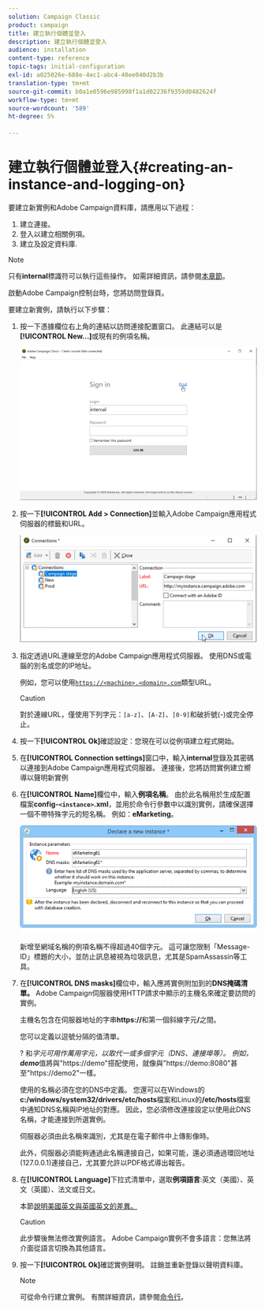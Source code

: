```yaml
---
solution: Campaign Classic
product: campaign
title: 建立執行個體並登入
description: 建立執行個體並登入
audience: installation
content-type: reference
topic-tags: initial-configuration
exl-id: a025026e-688e-4ec1-abc4-40ee040d2b3b
translation-type: tm+mt
source-git-commit: b0a1e0596e985998f1a1d02236f9359d0482624f
workflow-type: tm+mt
source-wordcount: '589'
ht-degree: 5%

---
```


# 建立執行個體並登入{#creating-an-instance-and-logging-on}

要建立新實例和Adobe Campaign資料庫，請應用以下過程：

1. 建立連接。
1. 登入以建立相關例項。
1. 建立及設定資料庫.

>[!NOTE]
>
>只有&#x200B;**internal**&#x200B;標識符可以執行這些操作。 如需詳細資訊，請參閱[本章節](../../installation/using/configuring-campaign-server.md#internal-identifier)。

啟動Adobe Campaign控制台時，您將訪問登錄頁。

要建立新實例，請執行以下步驟：

1. 按一下憑據欄位右上角的連結以訪問連接配置窗口。 此連結可以是&#x200B;**[!UICONTROL New...]**&#x200B;或現有的例項名稱。

   ![](assets/s_ncs_install_define_connection_01.png)

1. 按一下&#x200B;**[!UICONTROL Add > Connection]**&#x200B;並輸入Adobe Campaign應用程式伺服器的標籤和URL。

   ![](assets/s_ncs_install_define_connection_02.png)

1. 指定透過URL連線至您的Adobe Campaign應用程式伺服器。 使用DNS或電腦的別名或您的IP地址。

   例如，您可以使用[`https://<machine>.<domain>.com`](https://myserver.adobe.com)類型URL。

   >[!CAUTION]
   >
   >對於連線URL，僅使用下列字元：`[a-z]`、`[A-Z]`、`[0-9]`和破折號(-)或完全停止。

1. 按一下&#x200B;**[!UICONTROL Ok]**&#x200B;確認設定：您現在可以從例項建立程式開始。
1. 在&#x200B;**[!UICONTROL Connection settings]**&#x200B;窗口中，輸入&#x200B;**internal**&#x200B;登錄及其密碼以連接到Adobe Campaign應用程式伺服器。 連接後，您將訪問實例建立嚮導以聲明新實例
1. 在&#x200B;**[!UICONTROL Name]**&#x200B;欄位中，輸入&#x200B;**例項名稱**。 由於此名稱用於生成配置檔案&#x200B;**config-`<instance>`.xml**，並用於命令行參數中以識別實例，請確保選擇一個不帶特殊字元的短名稱。 例如：**eMarketing**。

   ![](assets/s_ncs_install_create_instance.png)

   新增至網域名稱的例項名稱不得超過40個字元。 這可讓您限制「Message-ID」標題的大小，並防止訊息被視為垃圾訊息，尤其是SpamAssassin等工具。

1. 在&#x200B;**[!UICONTROL DNS masks]**&#x200B;欄位中，輸入應將實例附加到的&#x200B;**DNS掩碼清單。** Adobe Campaign伺服器使用HTTP請求中顯示的主機名來確定要訪問的實例。

   主機名包含在伺服器地址的字串&#x200B;**https://**&#x200B;和第一個斜線字元&#x200B;**/**&#x200B;之間。

   您可以定義以逗號分隔的值清單。

   ? 和*字元可用作萬用字元，以取代一或多個字元（DNS、連接埠等）。 例如，**demo***&#x200B;值將與&quot;https://demo&quot;搭配使用，就像與&quot;https://demo:8080&quot;甚至&quot;https://demo2&quot;一樣。

   使用的名稱必須在您的DNS中定義。 您還可以在Windows的&#x200B;**c:/windows/system32/drivers/etc/hosts**&#x200B;檔案和Linux的&#x200B;**/etc/hosts**&#x200B;檔案中通知DNS名稱與IP地址的對應。 因此，您必須修改連接設定以使用此DNS名稱，才能連接到所選實例。

   伺服器必須由此名稱來識別，尤其是在電子郵件中上傳影像時。

   此外，伺服器必須能夠通過此名稱連接自己，如果可能，還必須通過環回地址(127.0.0.1)連接自己，尤其要允許以PDF格式導出報告。

1. 在&#x200B;**[!UICONTROL Language]**&#x200B;下拉式清單中，選取&#x200B;**例項語言**:英文（美國）、英文（英國）、法文或日文。

   本節[說明美國英文與英國英文的差異。](../../platform/using/adobe-campaign-workspace.md#date-and-time)

   >[!CAUTION]
   >
   >此步驟後無法修改實例語言。 Adobe Campaign實例不會多語言：您無法將介面從語言切換為其他語言。

1. 按一下&#x200B;**[!UICONTROL Ok]**&#x200B;確認實例聲明。 註銷並重新登錄以聲明資料庫。

   >[!NOTE]
   >
   >可從命令行建立實例。 有關詳細資訊，請參閱[命令行](../../installation/using/command-lines.md)。
